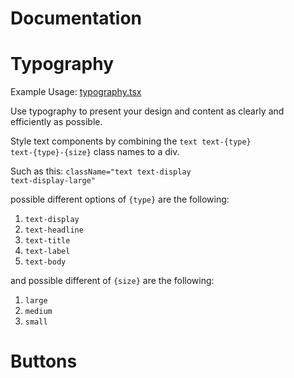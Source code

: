# Documentation

# Typography

Example Usage: [typography.tsx](https://github.com/highnet/vite-react-ts-md3-components/blob/master/vite-react-ts-md3-components/src/frames/typography.tsx)


Use typography to present your design and content as clearly and efficiently as possible.

Style text components by combining the <code>text text-{type} text-{type}-{size}</code> class names to a div.

Such as this: <code>className="text text-display text-display-large"</code>

possible different options of <code>{type}</code> are the following: 
1. <code>text-display</code>
2. <code>text-headline</code>
3. <code>text-title</code>
4. <code>text-label</code>
5. <code>text-body</code>

and possible different of <code>{size}</code> are the following:
1. <code>large</code>
2. <code>medium</code>
3. <code>small</code>

# Buttons
